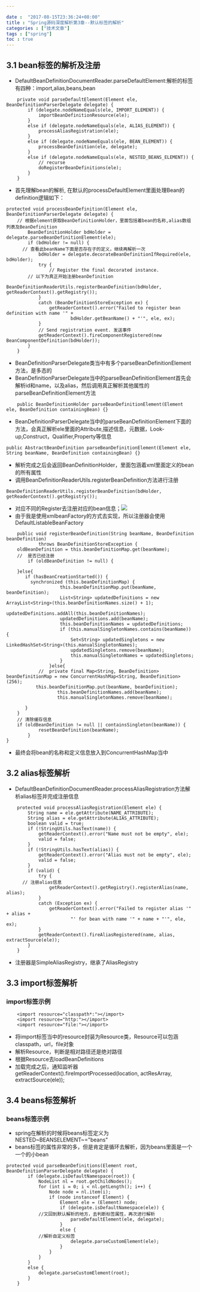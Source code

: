 ```yaml
---

date :  "2017-08-15T23:36:24+08:00" 
title : "Spring源码深度解析第3章--默认标签的解析" 
categories : ["技术文章"] 
tags : ["spring"] 
toc : true
---
```



3.1 bean标签的解析及注册
------------------------

-   DefaultBeanDefinitionDocumentReader.parseDefaultElement:解析的标签有四种：import,alias,beans,bean

``` {.java}
    private void parseDefaultElement(Element ele, BeanDefinitionParserDelegate delegate) {
        if (delegate.nodeNameEquals(ele, IMPORT_ELEMENT)) {
            importBeanDefinitionResource(ele);
        }
        else if (delegate.nodeNameEquals(ele, ALIAS_ELEMENT)) {
            processAliasRegistration(ele);
        }
        else if (delegate.nodeNameEquals(ele, BEAN_ELEMENT)) {
            processBeanDefinition(ele, delegate);
        }
        else if (delegate.nodeNameEquals(ele, NESTED_BEANS_ELEMENT)) {
            // recurse
            doRegisterBeanDefinitions(ele);
        }
    }
```

-   首先理解bean的解析,
    在默认的processDefaultElement里面处理Bean的definition逻辑如下：

``` {.java}
protected void processBeanDefinition(Element ele, BeanDefinitionParserDelegate delegate) {
    // 根据element获取BeanDefinitionHolder，里面包括着bean的名称,alias数组列表及BeanDefinition
        BeanDefinitionHolder bdHolder = delegate.parseBeanDefinitionElement(ele);
        if (bdHolder != null) {
      // 查看此beanName下面是否存在子的定义，继续再解析一次
            bdHolder = delegate.decorateBeanDefinitionIfRequired(ele, bdHolder);
            try {
                // Register the final decorated instance.
        // 以下为真正开始注册beanDefinition
                BeanDefinitionReaderUtils.registerBeanDefinition(bdHolder, getReaderContext().getRegistry());
            }
            catch (BeanDefinitionStoreException ex) {
                getReaderContext().error("Failed to register bean definition with name '" +
                        bdHolder.getBeanName() + "'", ele, ex);
            }
            // Send registration event. 发送事件
            getReaderContext().fireComponentRegistered(new BeanComponentDefinition(bdHolder));
        }
    }

```

-   BeanDefinitionParserDelegate类当中有多个parseBeanDefinitionElement方法，是多态的
-   BeanDefinitionParserDelegate当中的parseBeanDefinitionElement首先会解析id和name，以及alias，然后调用真正解析其他属性的parseBeanDefinitionElement方法

``` {.java}
    public BeanDefinitionHolder parseBeanDefinitionElement(Element ele, BeanDefinition containingBean) {}
```

-   BeanDefinitionParserDelegate当中的parseBeanDefinitionElement下面的方法，会真正解析ele里面的Attribute,描述信息，元数据，Look-up,Construct，Qualifier,Property等信息

``` {.java}
public AbstractBeanDefinition parseBeanDefinitionElement(Element ele, String beanName, BeanDefinition containingBean) {}
```

-   解析完成之后会返回BeanDefinitionHolder，里面包涵着xml里面定义的bean的所有属性
-   调用BeanDefinitionReaderUtils.registerBeanDefinition方法进行注册

``` {.java}
BeanDefinitionReaderUtils.registerBeanDefinition(bdHolder, getReaderContext().getRegistry());
```

-   对应不同的Register去注册对应的bean信息；![](http://120.25.192.95:3000/spring/BeanDefinitionRegistry.png)
-   由于我是使用xmlbeanFactory的方式去实现，所以注册器会使用DefaultListableBeanFactory

``` {.java}
    public void registerBeanDefinition(String beanName, BeanDefinition beanDefinition)
            throws BeanDefinitionStoreException {
    oldBeanDefinition = this.beanDefinitionMap.get(beanName);
    //  是否已经注册
        if (oldBeanDefinition != null) {

    }else{
       if (hasBeanCreationStarted()) {
         synchronized (this.beanDefinitionMap) {
                    this.beanDefinitionMap.put(beanName, beanDefinition);
                    List<String> updatedDefinitions = new ArrayList<String>(this.beanDefinitionNames.size() + 1);
                    updatedDefinitions.addAll(this.beanDefinitionNames);
                    updatedDefinitions.add(beanName);
                    this.beanDefinitionNames = updatedDefinitions;
                    if (this.manualSingletonNames.contains(beanName)) {
                        Set<String> updatedSingletons = new LinkedHashSet<String>(this.manualSingletonNames);
                        updatedSingletons.remove(beanName);
                        this.manualSingletonNames = updatedSingletons;
                    }
                }else{
            //  private final Map<String, BeanDefinition> beanDefinitionMap = new ConcurrentHashMap<String, BeanDefinition>(256);
           this.beanDefinitionMap.put(beanName, beanDefinition);
                   this.beanDefinitionNames.add(beanName);
                   this.manualSingletonNames.remove(beanName);

       }
    }
    // 清除缓存信息
    if (oldBeanDefinition != null || containsSingleton(beanName)) {
            resetBeanDefinition(beanName);
        }
}
```

-   最终会将bean的名称和定义信息放入到ConcurrentHashMap当中

3.2 alias标签解析
-----------------

-   DefaultBeanDefinitionDocumentReader.processAliasRegistration方法解析alias标签并完成注册信息

``` {.java}
    protected void processAliasRegistration(Element ele) {
        String name = ele.getAttribute(NAME_ATTRIBUTE);
        String alias = ele.getAttribute(ALIAS_ATTRIBUTE);
        boolean valid = true;
        if (!StringUtils.hasText(name)) {
            getReaderContext().error("Name must not be empty", ele);
            valid = false;
        }
        if (!StringUtils.hasText(alias)) {
            getReaderContext().error("Alias must not be empty", ele);
            valid = false;
        }
        if (valid) {
            try {
      // 注册alias信息
                getReaderContext().getRegistry().registerAlias(name, alias);
            }
            catch (Exception ex) {
                getReaderContext().error("Failed to register alias '" + alias +
                        "' for bean with name '" + name + "'", ele, ex);
            }
            getReaderContext().fireAliasRegistered(name, alias, extractSource(ele));
        }
    }
```

-   注册器是SimpleAliasRegistry，继承了AliasRegistry

3.3 import标签解析
------------------

### import标签示例

``` {.xml}
    <import resource="classpath*:"></import>
    <import resource="http:"></import>
    <import resource="file:"></import>
```

-   将import标签当中的resource封装为Resource类，Resource可以包涵classpath，url，file对象
-   解析Resource，判断是相对路径还是绝对路径
-   根据Resource去loadBeanDefinitions
-   加载完成之后，通知监听器
    getReaderContext().fireImportProcessed(location, actResArray,
    extractSource(ele));

3.4 beans标签解析
-----------------

### beans标签示例

-   spring在解析的时候将beans标签定义为NESTED~BEANSELEMENT~="beans"
-   beans标签的属性非常的多，但是肯定是循环去解析，因为beans里面是一个一个的小bean

``` {.java}
protected void parseBeanDefinitions(Element root, BeanDefinitionParserDelegate delegate) {
        if (delegate.isDefaultNamespace(root)) {
            NodeList nl = root.getChildNodes();
            for (int i = 0; i < nl.getLength(); i++) {
                Node node = nl.item(i);
                if (node instanceof Element) {
                    Element ele = (Element) node;
                    if (delegate.isDefaultNamespace(ele)) {
            //又回到默认解析的地方，去判断标签属性，再次进行解析
                        parseDefaultElement(ele, delegate);
                    }
                    else {
            //解析自定义标签
                        delegate.parseCustomElement(ele);
                    }
                }
            }
        }
        else {
            delegate.parseCustomElement(root);
        }
    }
```

